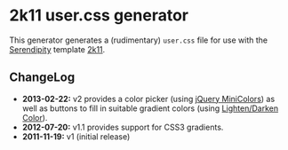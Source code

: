 # 2k11 user.css generator

This generator generates a (rudimentary) `user.css` file for use with the [Serendipity](http://s9y.org) template [2k11](https://github.com/yellowled/s9y-2k11).

## ChangeLog

* **2013-02-22:** v2 provides a color picker (using [jQuery MiniColors](http://labs.abeautifulsite.net/jquery-miniColors/)) as well as buttons to fill in suitable gradient colors (using [Lighten/Darken Color](http://css-tricks.com/snippets/javascript/lighten-darken-color/)).
* **2012-07-20:** v1.1 provides support for CSS3 gradients.
* **2011-11-19:** v1 (initial release)
